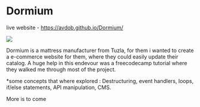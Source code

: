 # Dormium

live website - https://avdob.github.io/Dormium/

![](https://i.imgur.com/tAfRHk5.png)

Dormium is a mattress manufacturer from Tuzla, for them i wanted to create a e-commerce website for them, where they could easily update their catalog.
A huge help in this endevour was a freecodecamp tutorial where they walked me through most of the project. 

*some concepts that where explored : Destructuring, event handlers, loops, if/else statements, API manipulation, CMS.


More is to come
